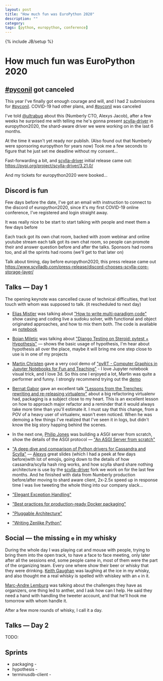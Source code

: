 ```yaml
---
layout: post
title: "How much fun was EuroPython 2020"
description: ""
category:
tags: [python, europython, conference]
---
```

{% include JB/setup %}

# How much fun was EuroPython 2020

## [#pyconil] got canceled

This year I've finally got enough courage and will, and I had 2 submissions for [#pyconil].
COVID-19 had other plans, and [#pyconil] was canceled

I've told [@ultrabug](https://twitter.com/ultrabug) about this (Numberly CTO, Alexys Jacob), after a few weeks he surprised me with telling me he's gonna present [scylla-driver] in europython2020, the shard-aware driver we were working on in the last 6 months.

At the time it wasn't yet ready nor publish.
(Also found out that Numberly were sponsoring europython for years now)
Took me a few seconds to figure that he just set me deadline without my consent...

Fast-forwarding a bit, and [scylla-driver] initial release came out: 
https://pypi.org/project/scylla-driver/3.21.0/

And my tickets for europython2020 were booked...

## Discord is fun

Few days before the date, I've got an email with instruction to connect to the discord of europython2020, since it's my first COVID-19 online conference, I've registered and login straight away.

It was really nice to be start to start talking with people and meet them a few days before

Each track got its own chat room, backed with zoom webinar and online youtube stream
each talk got its own chat room, so people can promote their and answer question before and after the talks.
Sponsors had rooms too, and all the sprints had rooms (we'll get to that later on)

Talk about timing, day before europython2020, this press release came out
https://www.scylladb.com/press-release/discord-chooses-scylla-core-storage-layer/

## Talks — Day 1

The opening keynote was cancelled cause of technical difficulties, that lost touch with whom was supposed to talk. (it rescheduled to next day)

* [Elias Mistler](https://github.com/eliasmistler) was talking about ["How to write multi-paradigm code"](https://ep2020.europython.eu/talks/83SnxW9-how-to-write-multi-paradigm-code/) show casing and coding live a sudoku solver, with functional and object originated approaches, and how to mix them both.
The code is available as [notebook](https://github.com/eliasmistler/europython2020-multi-paradigm-sudoku)

* [Bojan Miletic](https://www.linkedin.com/in/boyan-miletic/) was talking about ["Django Testing on Steroid: pytest + Hypothesis"](https://ep2020.europython.eu/talks/5e5RyUN-django-testing-on-steroird-pytest-hypothesis/) — shows the basic usage of hypothesis, I'm hear about hypothesis all over the place, maybe it will bring me one step close to use is in one of my projects

* [Martin Christen](https://twitter.com/MartinChristen) gave a very cool demo of ["pyRT - Computer Graphics in Jupyter Notebooks for Fun and Teaching"](https://ep2020.europython.eu/talks/3TkNjfe-pyrt-computer-graphics-in-jupyter-notebooks-for-fun-and-teaching/) - I love Jupyter notebook visual trick, and I love 3d. So this one I enjoyed a lot, Martin was quite a performer and funny. I strongly recommend trying out the [demo](https://github.com/martinchristen/EuroPython2020)

* [Bernat Gabor](https://twitter.com/gjbernat) gave an excellent talk
["Lessons from the Trenches: rewriting and re-releasing virtualenv"](https://ep2020.europython.eu/talks/D2SG8Vb-lessons-from-the-trenches-rewriting-and-re-releasing-virtualenv/)
about a big refactoring virtualenv had, packaging is a subject close to my heart. This is an excellent lesson on how to approach major refactor and a reminder that it would always take more time than you'll estimate it.
I must say that this change, from a POV of a heavy user of virtualenv, wasn't even noticed.
When he was demoing a few things I've realized that I've seen it in logs, but didn't know the big story happing behind the scenes.

* In the next one, [Philip Jones](https://twitter.com/pdgjones) was building a ASGI server from scratch, show the details of the ASGI protocol — ["An ASGI Server from scratch"](https://ep2020.europython.eu/talks/4g2en8S-an-asgi-server-from-scratch/)

* ["A deep dive and comparison of Python drivers for Cassandra and Scylla"](https://ep2020.europython.eu/talks/a-deep-dive-and-comparison-of-python-drivers-for-cassandra-and-scylla/) — [Alexys](https://twitter.com/ultrabug) great slides (which I had a peek at few days before)with lot of emojis, going down to the details of how cassandra/scylla hash ring works, and how scylla shard share nothing architecture is use by the [scylla-driver] fork we work on for the last few months.
And he finished with data from Numberly production before/after moving to shard aware client, 2x-2.5x speed up in response time
I was live tweeting the whole thing into our company slack...

* ["Elegant Exception Handling"](https://ep2020.europython.eu/talks/5PDef3W-elegant-exception-handling/)
* ["Best practices for production-ready Docker packaging"](https://ep2020.europython.eu/talks/CeKGczx-best-practices-for-production-ready-docker-packaging/)
* ["Pluggable Architecture"](https://ep2020.europython.eu/talks/4yCL9yy-pluggable-architecture/)
* ["Writing Zenlike Python"](https://ep2020.europython.eu/talks/6Le7GKY-writing-zenlike-python/)

## Social — the missing `e` in my whisky

During the whole day I was playing cat and mouse with people, trying to bring them into the open track, to have a face to face meeting,
only later after all the sessions end, some people came in, most of them were the part of the organizing team. Every one where show their beer or whisky that they were drinking. [Keith Gaughan](https://github.com/kgaughan) was laughing at the ice in my whisky, and also thought me a real whisky is spelled with whiskey with an `e` in it.

[Marc-Andre Lemburg](https://twitter.com/malemburg) was talking about the challenges they have as organizers, one thing led to anther, and I ask how can I help. He said they need a hand with handling the tweeter account, and that he'll hook me tomorrow with whom handle it.

After a few more rounds of whisky, I call it a day.

## Talks — Day 2

TODO:

## Sprints

* packaging -
* hypothesis -
* terminusdb-client - 

[#pyconil]: https://pycon.org.il/2020/
[scylla-driver]: (https://github.com/scylladb/python-driver)